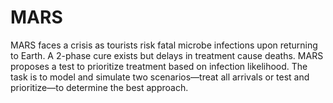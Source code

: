 # MARS
MARS faces a crisis as tourists risk fatal microbe infections upon returning to Earth. A 2-phase cure exists but delays in treatment cause deaths. MARS proposes a test to prioritize treatment based on infection likelihood. The task is to model and simulate two scenarios—treat all arrivals or test and prioritize—to determine the best approach.
